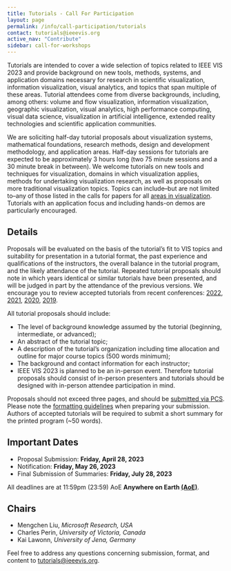 ```yaml
---
title: Tutorials - Call For Participation
layout: page
permalink: /info/call-participation/tutorials
contact: tutorials@ieeevis.org
active_nav: "Contribute"
sidebar: call-for-workshops
---
```


Tutorials are intended to cover a wide selection of topics related to IEEE VIS 2023 and provide background on new tools, methods, systems, and application domains necessary for research in scientific visualization, information visualization, visual analytics, and topics that span multiple of these areas. Tutorial attendees come from diverse backgrounds, including, among others: volume and flow visualization, information visualization, geographic visualization, visual analytics, high performance computing, visual data science, visualization in artificial intelligence, extended reality technologies and scientific application communities.

We are soliciting half-day tutorial proposals about visualization systems, mathematical foundations, research methods, design and development methodology, and application areas.  Half-day sessions for tutorials are expected to be approximately 3 hours long (two 75 minute sessions and a 30 minute break in between).  We welcome tutorials on new tools and techniques for visualization, domains in which visualization applies, methods for undertaking visualization research, as well as proposals on more traditional visualization topics. Topics can include–but are not limited to–any of those listed in the calls for papers for all [areas in visualization](/year/2023/info/call-participation/call-for-participation). Tutorials with an application focus and including hands-on demos are particularly encouraged.

## Details

Proposals will be evaluated on the basis of the tutorial’s fit to VIS topics and suitability for presentation in a tutorial format, the past experience and qualifications of the instructors, the overall balance in the tutorial program, and the likely attendance of the tutorial. Repeated tutorial proposals should note in which years identical or similar tutorials have been presented, and will be judged in part by the attendance of the previous versions. We encourage you to review accepted tutorials from recent conferences: [2022](https://ieeevis.org/year/2022/info/tutorials), [2021](https://ieeevis.org/year/2021/info/tutorials),  [2020](https://ieeevis.org/year/2020/info/tutorials),  [2019](https://ieeevis.org/year/2019/info/tutorials).

All tutorial proposals should include:

* The level of background knowledge assumed by the tutorial (beginning, intermediate, or advanced);
* An abstract of the tutorial topic;
* A description of the tutorial’s organization including time allocation and outline for major course topics (500 words minimum);
* The background and contact information for each instructor;
* IEEE VIS 2023 is planned to be an in-person event. Therefore tutorial proposals should consist of in-person presenters and tutorials should be designed with in-person attendee participation in mind.

Proposals should not exceed three pages, and should be [submitted via PCS](http://new.precisionconference.com/vgtc/). Please note the [formatting guidelines](https://tc.computer.org/vgtc/publications/conference/) when preparing your submission. Authors of accepted tutorials will be required to submit a short summary for the printed program (~50 words).

## Important Dates
* Proposal Submission: **Friday, April 28, 2023**
* Notification: **Friday, May 26, 2023**
* Final Submission of Summaries: **Friday, July 28, 2023**

All deadlines are at 11:59pm (23:59) AoE **Anywhere on Earth [(AoE)](https://time.is/Anywhere_on_Earth)**.

## Chairs

* Mengchen Liu, *Microsoft Research, USA*
* Charles Perin, *University of Victoria, Canada*
* Kai Lawonn, *University of Jena, Germany*

Feel free to address any questions concerning submission, format, and content to [tutorials@ieeevis.org](mailto:tutorials@ieeevis.org).


